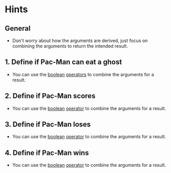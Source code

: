 # Hints

## General

- Don't worry about how the arguments are derived, just focus on combining the arguments to return the intended result.

## 1. Define if Pac-Man can eat a ghost

- You can use the [boolean][boolean] [operators][boolean-operators] to combine the arguments for a result.

## 2. Define if Pac-Man scores

- You can use the [boolean][boolean] [operator][boolean-operators] to combine the arguments for a result.

## 3. Define if Pac-Man loses

- You can use the [boolean][boolean] [operator][boolean-operators] to combine the arguments for a result.

## 4. Define if Pac-Man wins

- You can use the [boolean][boolean] [operator][boolean-operators] to combine the arguments for a result.

[boolean]: https://docs.python.org/3/library/stdtypes.html#truth
[boolean-operators]: https://docs.python.org/3/library/stdtypes.html#boolean-operations-and-or-not
